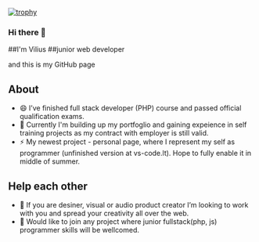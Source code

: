 
<!--
it is a ✨ _special_ ✨ repository because its `README.md` (this file) appears on your GitHub profile.
-->

[![trophy](https://github-profile-trophy.vercel.app/?username=ryo-ma)](https://github.com/ryo-ma/github-profile-trophy)

### Hi there 👋

##I'm Vilius
##junior web developer

and this is my GitHub page

## About

- 😄 I’ve finished full stack developer (PHP) course and passed official qualification exams.
- 🌱 Currently I'm building up my portfoglio and gaining expeience in self training projects as my contract with employer is still valid.
- ⚡ My newest project - personal page, where I represent my self as programmer (unfinished version at vs-code.lt). Hope to fully enable it in middle of summer.

## Help each other
- 👯 If you are desiner, visual or audio product creator I’m looking to work with you and spread your creativity all over the web.
- 🤔 Would like to join any project where junior fullstack(php, js) programmer skills will be wellcomed.

<!--
- 💬 Ask me about ...
- 📫 How to reach me: ...
- 😄 Pronouns: ...
- 🔭 Fun fact: ...
-->
